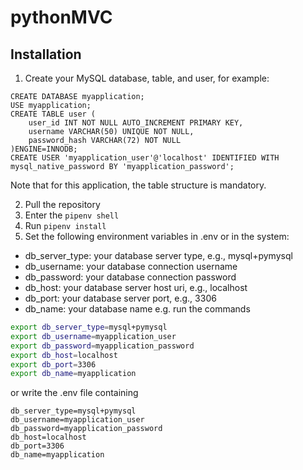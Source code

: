# pythonMVC

## Installation

1. Create your MySQL database, table, and user, for example:
```
CREATE DATABASE myapplication;
USE myapplication;
CREATE TABLE user (
    user_id INT NOT NULL AUTO_INCREMENT PRIMARY KEY,
    username VARCHAR(50) UNIQUE NOT NULL,
    password_hash VARCHAR(72) NOT NULL
)ENGINE=INNODB;
CREATE USER 'myapplication_user'@'localhost' IDENTIFIED WITH mysql_native_password BY 'myapplication_password';
```
Note that for this application, the table structure is mandatory.

2. Pull the repository
3. Enter the `pipenv shell`
3. Run `pipenv install`
4. Set the following environment variables in .env or in the system:
- db_server_type: your database server type, e.g., mysql+pymysql
- db_username: your database connection username
- db_password: your database connection password
- db_host: your database server host uri, e.g., localhost
- db_port: your database server port, e.g., 3306
- db_name: your database name
e.g. run the commands
```bash
export db_server_type=mysql+pymysql
export db_username=myapplication_user
export db_password=myapplication_password
export db_host=localhost
export db_port=3306
export db_name=myapplication
```
or write the .env file containing
```
db_server_type=mysql+pymysql
db_username=myapplication_user
db_password=myapplication_password
db_host=localhost
db_port=3306
db_name=myapplication
```
